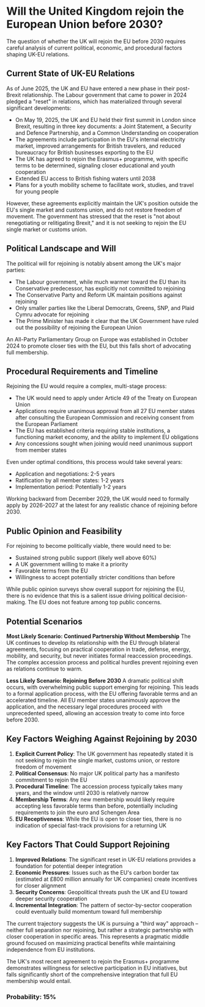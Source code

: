 # Will the United Kingdom rejoin the European Union before 2030?

The question of whether the UK will rejoin the EU before 2030 requires careful analysis of current political, economic, and procedural factors shaping UK-EU relations.

## Current State of UK-EU Relations

As of June 2025, the UK and EU have entered a new phase in their post-Brexit relationship. The Labour government that came to power in 2024 pledged a "reset" in relations, which has materialized through several significant developments:

- On May 19, 2025, the UK and EU held their first summit in London since Brexit, resulting in three key documents: a Joint Statement, a Security and Defence Partnership, and a Common Understanding on cooperation
- The agreements include participation in the EU's internal electricity market, improved arrangements for British travelers, and reduced bureaucracy for British businesses exporting to the EU
- The UK has agreed to rejoin the Erasmus+ programme, with specific terms to be determined, signaling closer educational and youth cooperation
- Extended EU access to British fishing waters until 2038
- Plans for a youth mobility scheme to facilitate work, studies, and travel for young people

However, these agreements explicitly maintain the UK's position outside the EU's single market and customs union, and do not restore freedom of movement. The government has stressed that the reset is "not about renegotiating or relitigating Brexit," and it is not seeking to rejoin the EU single market or customs union.

## Political Landscape and Will

The political will for rejoining is notably absent among the UK's major parties:

- The Labour government, while much warmer toward the EU than its Conservative predecessor, has explicitly not committed to rejoining
- The Conservative Party and Reform UK maintain positions against rejoining
- Only smaller parties like the Liberal Democrats, Greens, SNP, and Plaid Cymru advocate for rejoining
- The Prime Minister has made it clear that the UK Government have ruled out the possibility of rejoining the European Union

An All-Party Parliamentary Group on Europe was established in October 2024 to promote closer ties with the EU, but this falls short of advocating full membership.

## Procedural Requirements and Timeline

Rejoining the EU would require a complex, multi-stage process:

- The UK would need to apply under Article 49 of the Treaty on European Union
- Applications require unanimous approval from all 27 EU member states after consulting the European Commission and receiving consent from the European Parliament
- The EU has established criteria requiring stable institutions, a functioning market economy, and the ability to implement EU obligations
- Any concessions sought when joining would need unanimous support from member states

Even under optimal conditions, this process would take several years:
- Application and negotiations: 2-5 years
- Ratification by all member states: 1-2 years
- Implementation period: Potentially 1-2 years

Working backward from December 2029, the UK would need to formally apply by 2026-2027 at the latest for any realistic chance of rejoining before 2030.

## Public Opinion and Feasibility

For rejoining to become politically viable, there would need to be:

- Sustained strong public support (likely well above 60%)
- A UK government willing to make it a priority
- Favorable terms from the EU
- Willingness to accept potentially stricter conditions than before

While public opinion surveys show overall support for rejoining the EU, there is no evidence that this is a salient issue driving political decision-making. The EU does not feature among top public concerns.

## Potential Scenarios

**Most Likely Scenario: Continued Partnership Without Membership**
The UK continues to develop its relationship with the EU through bilateral agreements, focusing on practical cooperation in trade, defense, energy, mobility, and security, but never initiates formal reaccession proceedings. The complex accession process and political hurdles prevent rejoining even as relations continue to warm.

**Less Likely Scenario: Rejoining Before 2030**
A dramatic political shift occurs, with overwhelming public support emerging for rejoining. This leads to a formal application process, with the EU offering favorable terms and an accelerated timeline. All EU member states unanimously approve the application, and the necessary legal procedures proceed with unprecedented speed, allowing an accession treaty to come into force before 2030.

## Key Factors Weighing Against Rejoining by 2030

1. **Explicit Current Policy**: The UK government has repeatedly stated it is not seeking to rejoin the single market, customs union, or restore freedom of movement
2. **Political Consensus**: No major UK political party has a manifesto commitment to rejoin the EU
3. **Procedural Timeline**: The accession process typically takes many years, and the window until 2030 is relatively narrow
4. **Membership Terms**: Any new membership would likely require accepting less favorable terms than before, potentially including requirements to join the euro and Schengen Area
5. **EU Receptiveness**: While the EU is open to closer ties, there is no indication of special fast-track provisions for a returning UK

## Key Factors That Could Support Rejoining

1. **Improved Relations**: The significant reset in UK-EU relations provides a foundation for potential deeper integration
2. **Economic Pressures**: Issues such as the EU's carbon border tax (estimated at £800 million annually for UK companies) create incentives for closer alignment
3. **Security Concerns**: Geopolitical threats push the UK and EU toward deeper security cooperation
4. **Incremental Integration**: The pattern of sector-by-sector cooperation could eventually build momentum toward full membership

The current trajectory suggests the UK is pursuing a "third way" approach – neither full separation nor rejoining, but rather a strategic partnership with closer cooperation in specific areas. This represents a pragmatic middle ground focused on maximizing practical benefits while maintaining independence from EU institutions.

The UK's most recent agreement to rejoin the Erasmus+ programme demonstrates willingness for selective participation in EU initiatives, but falls significantly short of the comprehensive integration that full EU membership would entail.

### Probability: 15%